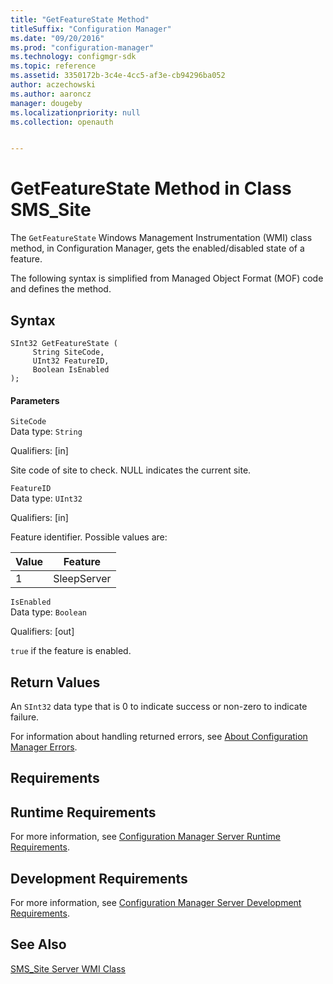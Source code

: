 ```yaml
---
title: "GetFeatureState Method"
titleSuffix: "Configuration Manager"
ms.date: "09/20/2016"
ms.prod: "configuration-manager"
ms.technology: configmgr-sdk
ms.topic: reference
ms.assetid: 3350172b-3c4e-4cc5-af3e-cb94296ba052
author: aczechowski
ms.author: aaroncz
manager: dougeby
ms.localizationpriority: null
ms.collection: openauth


---
```

# GetFeatureState Method in Class SMS_Site
The `GetFeatureState` Windows Management Instrumentation (WMI) class method, in Configuration Manager, gets the enabled/disabled state of a feature.  

 The following syntax is simplified from Managed Object Format (MOF) code and defines the method.  

## Syntax  

```  
SInt32 GetFeatureState (  
     String SiteCode,  
     UInt32 FeatureID,  
     Boolean IsEnabled  
);  
```  

#### Parameters  
 `SiteCode`  
 Data type: `String`  

 Qualifiers: [in]  

 Site code of site to check. NULL indicates the current site.  

 `FeatureID`  
 Data type: `UInt32`  

 Qualifiers: [in]  

 Feature identifier. Possible values are:  

|Value|Feature|  
|-|-|  
|1|SleepServer|  

 `IsEnabled`  
 Data type: `Boolean`  

 Qualifiers: [out]  

 `true` if the feature is enabled.  

## Return Values  
 An `SInt32` data type that is 0 to indicate success or non-zero to indicate failure.  

 For information about handling returned errors, see [About Configuration Manager Errors](../../../../../develop/core/understand/about-configuration-manager-errors.md).  

## Requirements  

## Runtime Requirements  
 For more information, see [Configuration Manager Server Runtime Requirements](../../../../../develop/core/reqs/server-runtime-requirements.md).  

## Development Requirements  
 For more information, see [Configuration Manager Server Development Requirements](../../../../../develop/core/reqs/server-development-requirements.md).  

## See Also  
 [SMS_Site Server WMI Class](../../../../../develop/reference/core/servers/configure/sms_site-server-wmi-class.md)
